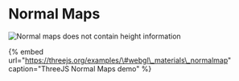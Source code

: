 # Normal Maps

![Normal maps does not contain height information](../../../.gitbook/assets/diagram_normalmap.jpg)

{% embed url="https://threejs.org/examples/\#webgl\_materials\_normalmap" caption="ThreeJS Normal Maps demo" %}



